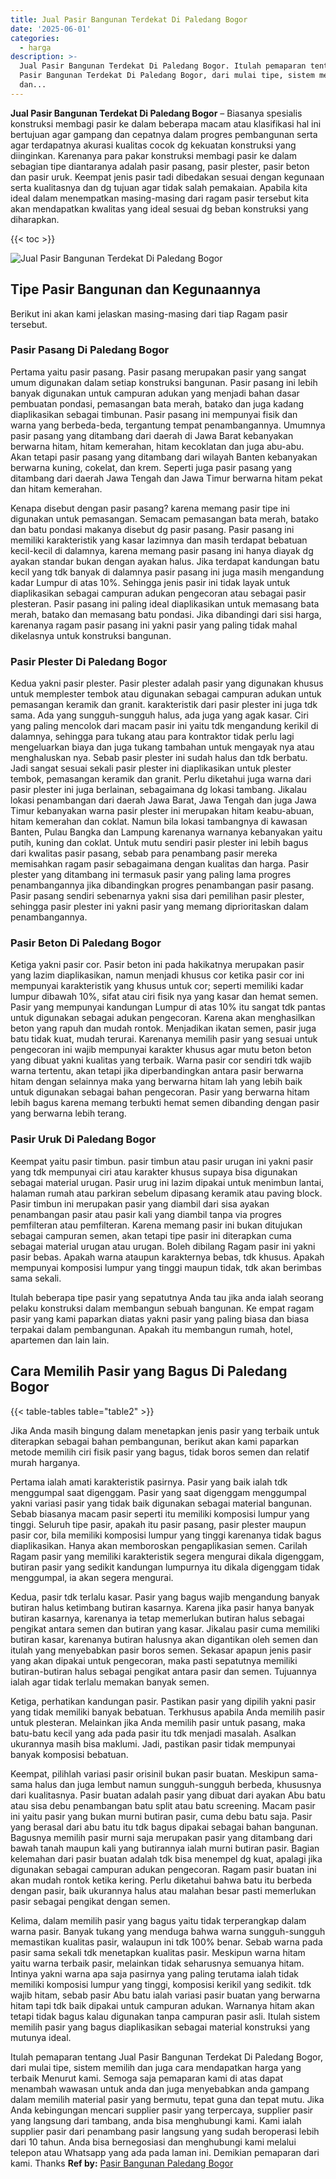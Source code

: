 ```yaml
---
title: Jual Pasir Bangunan Terdekat Di Paledang Bogor
date: '2025-06-01'
categories:
  - harga
description: >-
  Jual Pasir Bangunan Terdekat Di Paledang Bogor. Itulah pemaparan tentang Jual
  Pasir Bangunan Terdekat Di Paledang Bogor, dari mulai tipe, sistem memilih
  dan...
---
```


**Jual Pasir Bangunan Terdekat Di Paledang Bogor** – Biasanya spesialis konstruksi membagi pasir ke dalam beberapa macam atau klasifikasi hal ini bertujuan agar gampang dan cepatnya dalam progres pembangunan serta agar terdapatnya akurasi kualitas cocok dg kekuatan konstruksi yang diinginkan. Karenanya para pakar konstruksi membagi pasir ke dalam sebagian tipe diantaranya adalah pasir pasang, pasir plester, pasir beton dan pasir uruk. Keempat jenis pasir tadi dibedakan sesuai dengan kegunaan serta kualitasnya dan dg tujuan agar tidak salah pemakaian. Apabila kita ideal dalam menempatkan masing-masing dari ragam pasir tersebut kita akan mendapatkan kwalitas yang ideal sesuai dg beban konstruksi yang diharapkan.

{{< toc >}}

![Jual Pasir Bangunan Terdekat Di Paledang Bogor](/images/jual-pasir-bangunan-67.png)

## Tipe Pasir Bangunan dan Kegunaannya

Berikut ini akan kami jelaskan masing-masing dari tiap Ragam pasir tersebut.

### Pasir Pasang Di Paledang Bogor

Pertama yaitu pasir pasang. Pasir pasang merupakan pasir yang sangat umum digunakan dalam setiap konstruksi bangunan. Pasir pasang ini lebih banyak digunakan untuk campuran adukan yang menjadi bahan dasar pembuatan pondasi, pemasangan bata merah, batako dan juga kadang diaplikasikan sebagai timbunan. Pasir pasang ini mempunyai fisik dan warna yang berbeda-beda, tergantung tempat penambangannya. Umumnya pasir pasang yang ditambang dari daerah di Jawa Barat kebanyakan berwarna hitam, hitam kemerahan, hitam kecoklatan dan juga abu-abu. Akan tetapi pasir pasang yang ditambang dari wilayah Banten kebanyakan berwarna kuning, cokelat, dan krem. Seperti juga pasir pasang yang ditambang dari daerah Jawa Tengah dan Jawa Timur berwarna hitam pekat dan hitam kemerahan.

Kenapa disebut dengan pasir pasang? karena memang pasir tipe ini digunakan untuk pemasangan. Semacam pemasangan bata merah, batako dan batu pondasi makanya disebut dg pasir pasang. Pasir pasang ini memiliki karakteristik yang kasar lazimnya dan masih terdapat bebatuan kecil-kecil di dalamnya, karena memang pasir pasang ini hanya diayak dg ayakan standar bukan dengan ayakan halus. Jika terdapat kandungan batu kecil yang tdk banyak di dalamnya pasir pasang ini juga masih mengandung kadar Lumpur di atas 10%. Sehingga jenis pasir ini tidak layak untuk diaplikasikan sebagai campuran adukan pengecoran atau sebagai pasir plesteran. Pasir pasang ini paling ideal diaplikasikan untuk memasang bata merah, batako dan memasang batu pondasi. Jika dibandingi dari sisi harga, karenanya ragam pasir pasang ini yakni pasir yang paling tidak mahal dikelasnya untuk konstruksi bangunan.

### Pasir Plester Di Paledang Bogor

Kedua yakni pasir plester. Pasir plester adalah pasir yang digunakan khusus untuk memplester tembok atau digunakan sebagai campuran adukan untuk pemasangan keramik dan granit. karakteristik dari pasir plester ini juga tdk sama. Ada yang sungguh-sungguh halus, ada juga yang agak kasar. Ciri yang paling mencolok dari macam pasir ini yaitu tdk mengandung kerikil di dalamnya, sehingga para tukang atau para kontraktor tidak perlu lagi mengeluarkan biaya dan juga tukang tambahan untuk mengayak nya atau menghaluskan nya. Sebab pasir plester ini sudah halus dan tdk berbatu. Jadi sangat sesuai sekali pasir plester ini diaplikasikan untuk plester tembok, pemasangan keramik dan granit. Perlu diketahui juga warna dari pasir plester ini juga berlainan, sebagaimana dg lokasi tambang. Jikalau lokasi penambangan dari daerah Jawa Barat, Jawa Tengah dan juga Jawa Timur kebanyakan warna pasir plester ini merupakan hitam keabu-abuan, hitam kemerahan dan coklat. Namun bila lokasi tambangnya di kawasan Banten, Pulau Bangka dan Lampung karenanya warnanya kebanyakan yaitu putih, kuning dan coklat. Untuk mutu sendiri pasir plester ini lebih bagus dari kwalitas pasir pasang, sebab para penambang pasir mereka memisahkan ragam pasir sebagaimana dengan kualitas dan harga. Pasir plester yang ditambang ini termasuk pasir yang paling lama progres penambangannya jika dibandingkan progres penambangan pasir pasang. Pasir pasang sendiri sebenarnya yakni sisa dari pemilihan pasir plester, sehingga pasir plester ini yakni pasir yang memang diprioritaskan dalam penambangannya.

### Pasir Beton Di Paledang Bogor

Ketiga yakni pasir cor. Pasir beton ini pada hakikatnya merupakan pasir yang lazim diaplikasikan, namun menjadi khusus cor ketika pasir cor ini mempunyai karakteristik yang khusus untuk cor; seperti memiliki kadar lumpur dibawah 10%, sifat atau ciri fisik nya yang kasar dan hemat semen. Pasir yang mempunyai kandungan Lumpur di atas 10% itu sangat tdk pantas untuk digunakan sebagai adukan pengecoran. Karena akan menghasilkan beton yang rapuh dan mudah rontok. Menjadikan ikatan semen, pasir juga batu tidak kuat, mudah terurai. Karenanya memilih pasir yang sesuai untuk pengecoran ini wajib mempunyai karakter khusus agar mutu beton beton yang dibuat yakni kualitas yang terbaik. Warna pasir cor sendiri tdk wajib warna tertentu, akan tetapi jika diperbandingkan antara pasir berwarna hitam dengan selainnya maka yang berwarna hitam lah yang lebih baik untuk digunakan sebagai bahan pengecoran. Pasir yang berwarna hitam lebih bagus karena memang terbukti hemat semen dibanding dengan pasir yang berwarna lebih terang.

### Pasir Uruk Di Paledang Bogor

Keempat yaitu pasir timbun. pasir timbun atau pasir urugan ini yakni pasir yang tdk mempunyai ciri atau karakter khusus supaya bisa digunakan sebagai material urugan. Pasir urug ini lazim dipakai untuk menimbun lantai, halaman rumah atau parkiran sebelum dipasang keramik atau paving block. Pasir timbun ini merupakan pasir yang diambil dari sisa ayakan penambangan pasir atau pasir kali yang diambil tanpa via progres pemfilteran atau pemfilteran. Karena memang pasir ini bukan ditujukan sebagai campuran semen, akan tetapi tipe pasir ini diterapkan cuma sebagai material urugan atau urugan. Boleh dibilang Ragam pasir ini yakni pasir bebas. Apakah warna ataupun karakternya bebas, tdk khusus. Apakah mempunyai komposisi lumpur yang tinggi maupun tidak, tdk akan berimbas sama sekali.

Itulah beberapa tipe pasir yang sepatutnya Anda tau jika anda ialah seorang pelaku konstruksi dalam membangun sebuah bangunan. Ke empat ragam pasir yang kami paparkan diatas yakni pasir yang paling biasa dan biasa terpakai dalam pembangunan. Apakah itu membangun rumah, hotel, apartemen dan lain lain.

## Cara Memilih Pasir yang Bagus Di Paledang Bogor

{{< table-tables table="table2" >}}

Jika Anda masih bingung dalam menetapkan jenis pasir yang terbaik untuk diterapkan sebagai bahan pembangunan, berikut akan kami paparkan metode memilih ciri fisik pasir yang bagus, tidak boros semen dan relatif murah harganya.

Pertama ialah amati karakteristik pasirnya. Pasir yang baik ialah tdk menggumpal saat digenggam. Pasir yang saat digenggam menggumpal yakni variasi pasir yang tidak baik digunakan sebagai material bangunan. Sebab biasanya macam pasir seperti itu memiliki komposisi lumpur yang tinggi. Seluruh tipe pasir, apakah itu pasir pasang, pasir plester maupun pasir cor, bila memiliki komposisi lumpur yang tinggi karenanya tidak bagus diaplikasikan. Hanya akan memboroskan pengaplikasian semen. Carilah Ragam pasir yang memiliki karakteristik segera mengurai dikala digenggam, butiran pasir yang sedikit kandungan lumpurnya itu dikala digenggam tidak menggumpal, ia akan segera mengurai.

Kedua, pasir tdk terlalu kasar. Pasir yang bagus wajib mengandung banyak butiran halus ketimbang butiran kasarnya. Karena jika pasir hanya banyak butiran kasarnya, karenanya ia tetap memerlukan butiran halus sebagai pengikat antara semen dan butiran yang kasar. Jikalau pasir cuma memiliki butiran kasar, karenanya butiran halusnya akan digantikan oleh semen dan itulah yang menyebabkan pasir boros semen. Sekasar apapun jenis pasir yang akan dipakai untuk pengecoran, maka pasti sepatutnya memiliki butiran-butiran halus sebagai pengikat antara pasir dan semen. Tujuannya ialah agar tidak terlalu memakan banyak semen.

Ketiga, perhatikan kandungan pasir. Pastikan pasir yang dipilih yakni pasir yang tidak memiliki banyak bebatuan. Terkhusus apabila Anda memilih pasir untuk plesteran. Melainkan jika Anda memilih pasir untuk pasang, maka batu-batu kecil yang ada pada pasir itu tdk menjadi masalah. Asalkan ukurannya masih bisa maklumi. Jadi, pastikan pasir tidak mempunyai banyak komposisi bebatuan.

Keempat, pilihlah variasi pasir orisinil bukan pasir buatan. Meskipun sama-sama halus dan juga lembut namun sungguh-sungguh berbeda, khususnya dari kualitasnya. Pasir buatan adalah pasir yang dibuat dari ayakan Abu batu atau sisa debu penambangan batu split atau batu screening. Macam pasir ini yaitu pasir yang bukan murni butiran pasir, cuma debu batu saja. Pasir yang berasal dari abu batu itu tdk bagus dipakai sebagai bahan bangunan. Bagusnya memilih pasir murni saja merupakan pasir yang ditambang dari bawah tanah maupun kali yang butirannya ialah murni butiran pasir. Bagian kelemahan dari pasir buatan adalah tdk bisa menempel dg kuat, apalagi jika digunakan sebagai campuran adukan pengecoran. Ragam pasir buatan ini akan mudah rontok ketika kering. Perlu diketahui bahwa batu itu berbeda dengan pasir, baik ukurannya halus atau malahan besar pasti memerlukan pasir sebagai pengikat dengan semen.

Kelima, dalam memilih pasir yang bagus yaitu tidak terperangkap dalam warna pasir. Banyak tukang yang menduga bahwa warna sungguh-sungguh memastikan kualitas pasir, walaupun ini tdk 100% benar. Sebab warna pada pasir sama sekali tdk menetapkan kualitas pasir. Meskipun warna hitam yaitu warna terbaik pasir, melainkan tidak seharusnya semuanya hitam. Intinya yakni warna apa saja pasirnya yang paling terutama ialah tidak memiliki komposisi lumpur yang tinggi, komposisi kerikil yang sedikit. tdk wajib hitam, sebab pasir Abu batu ialah variasi pasir buatan yang berwarna hitam tapi tdk baik dipakai untuk campuran adukan. Warnanya hitam akan tetapi tidak bagus kalau digunakan tanpa campuran pasir asli. Itulah sistem memilih pasir yang bagus diaplikasikan sebagai material konstruksi yang mutunya ideal.

Itulah pemaparan tentang Jual Pasir Bangunan Terdekat Di Paledang Bogor, dari mulai tipe, sistem memilih dan juga cara mendapatkan harga yang terbaik Menurut kami. Semoga saja pemaparan kami di atas dapat menambah wawasan untuk anda dan juga menyebabkan anda gampang dalam memilih material pasir yang bermutu, tepat guna dan tepat mutu. Jika Anda kebingungan mencari supplier pasir yang terpercaya, supplier pasir yang langsung dari tambang, anda bisa menghubungi kami. Kami ialah supplier pasir dari penambang pasir langsung yang sudah beroperasi lebih dari 10 tahun. Anda bisa bernegosiasi dan menghubungi kami melalui telepon atau Whatsapp yang ada pada laman ini. Demikian pemaparan dari kami. Thanks
**Ref by:** [Pasir Bangunan Paledang Bogor](https://id.wikipedia.org/wiki/Pasir)
